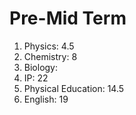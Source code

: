 # Pre-Mid Term 

1. Physics: 4.5 
2. Chemistry: 8
3. Biology: 
4. IP: 22
5. Physical Education: 14.5 
6. English: 19